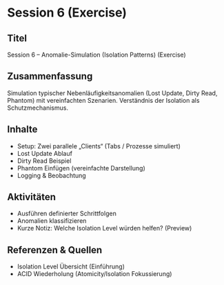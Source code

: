 # Session 6 (Exercise)

## Titel

Session 6 – Anomalie-Simulation (Isolation Patterns) (Exercise)

## Zusammenfassung

Simulation typischer Nebenläufigkeitsanomalien (Lost Update, Dirty Read, Phantom) mit vereinfachten Szenarien. Verständnis der Isolation als Schutzmechanismus.

## Inhalte

- Setup: Zwei parallele „Clients“ (Tabs / Prozesse simuliert)
- Lost Update Ablauf
- Dirty Read Beispiel
- Phantom Einfügen (vereinfachte Darstellung)
- Logging & Beobachtung

## Aktivitäten

- Ausführen definierter Schrittfolgen
- Anomalien klassifizieren
- Kurze Notiz: Welche Isolation Level würden helfen? (Preview)

## Referenzen & Quellen

- Isolation Level Übersicht (Einführung)
- ACID Wiederholung (Atomicity/Isolation Fokussierung)
